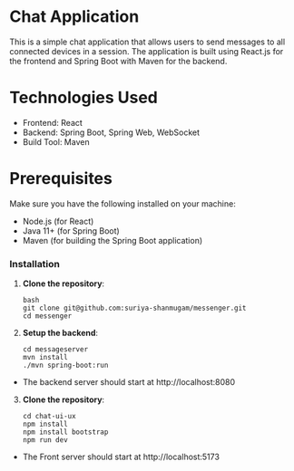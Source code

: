 # Chat Application

This is a simple chat application that allows users to send messages to all connected devices in a session. The application is built using React.js for the frontend and Spring Boot with Maven for the backend.

# Technologies Used
- Frontend: React
- Backend: Spring Boot, Spring Web, WebSocket
- Build Tool: Maven

# Prerequisites
Make sure you have the following installed on your machine:

- Node.js (for React)
- Java 11+ (for Spring Boot)
- Maven (for building the Spring Boot application)

### Installation

1. **Clone the repository**:

   ```
   bash
   git clone git@github.com:suriya-shanmugam/messenger.git
   cd messenger 

2. **Setup the backend**:

   ```
   cd messageserver
   mvn install
   ./mvn spring-boot:run

- The backend server should start at http://localhost:8080   

3. **Clone the repository**:

   ```
   cd chat-ui-ux
   npm install
   npm install bootstrap
   npm run dev

- The Front server should start at http://localhost:5173    